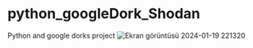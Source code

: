 # python_googleDork_Shodan
Python and google dorks project
![Ekran görüntüsü 2024-01-19 221320](https://github.com/azatdicle/python_googleDork_Shodan/assets/75863129/10c081a9-92fe-49e5-97d0-396f0865c97c)
